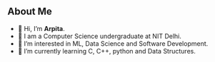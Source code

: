  ## About Me
- 👋 Hi, I’m **Arpita**.
- 👋 I am a Computer Science undergraduate at NIT Delhi.
- 👀 I’m interested in ML, Data Science and Software Development.
- 🌱 I’m currently learning C, C++, python and Data Structures.


<!---
Arpita83/Arpita83 is a ✨ special ✨ repository because its `README.md` (this file) appears on your GitHub profile.
You can click the Preview link to take a look at your changes.
--->
